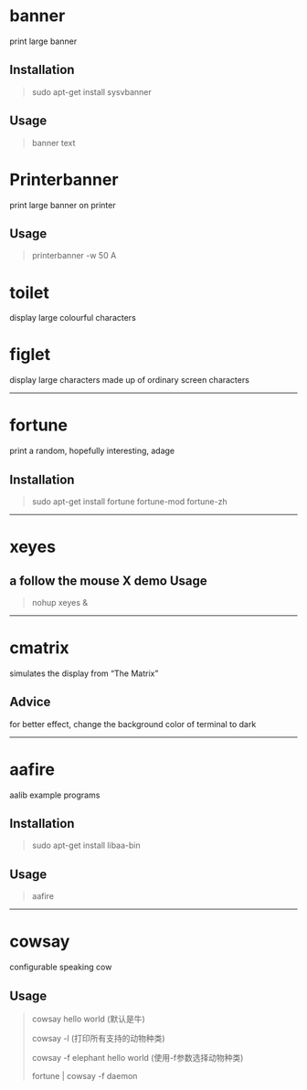 banner
======
print large banner

Installation
-----------
> sudo apt-get install sysvbanner

Usage
-----
> banner text

Printerbanner
=============
print large banner on printer

Usage
-----
> printerbanner -w 50 A

toilet
======
display large colourful characters

figlet
======
display large characters made up of ordinary screen characters

<hr>

fortune
=======
print a random, hopefully interesting, adage

Installation
------------
> sudo apt-get install fortune fortune-mod fortune-zh

<hr>

xeyes
=====
a follow the mouse X demo
Usage
-----
> nohup xeyes & 

<hr>

cmatrix
=======
simulates the display from “The Matrix”

Advice
-------
for better effect, change the background color of terminal to dark

<hr>

aafire
======
aalib example programs

Installation
------------
> sudo apt-get install libaa-bin

Usage
-----
> aafire

<hr>

cowsay
======
configurable speaking cow

Usage
-----
> cowsay hello world (默认是牛)
>
> cowsay -l (打印所有支持的动物种类)
>
> cowsay -f elephant hello world (使用-f参数选择动物种类)
>
> fortune | cowsay -f daemon 
